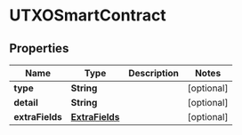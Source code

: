 

# UTXOSmartContract


## Properties

Name | Type | Description | Notes
------------ | ------------- | ------------- | -------------
**type** | **String** |  |  [optional]
**detail** | **String** |  |  [optional]
**extraFields** | [**ExtraFields**](ExtraFields.md) |  |  [optional]



